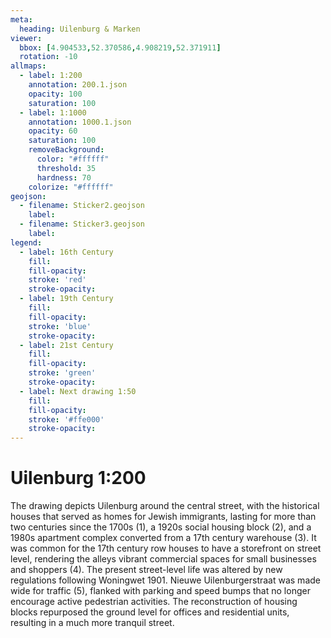 ```yaml
---
meta:
  heading: Uilenburg & Marken
viewer:
  bbox: [4.904533,52.370586,4.908219,52.371911]
  rotation: -10
allmaps:
  - label: 1:200
    annotation: 200.1.json
    opacity: 100
    saturation: 100
  - label: 1:1000
    annotation: 1000.1.json
    opacity: 60
    saturation: 100
    removeBackground:
      color: "#ffffff"
      threshold: 35
      hardness: 70
    colorize: "#ffffff"
geojson:
  - filename: Sticker2.geojson
    label: 
  - filename: Sticker3.geojson
    label: 
legend:
  - label: 16th Century
    fill:
    fill-opacity:
    stroke: 'red'
    stroke-opacity:
  - label: 19th Century
    fill:
    fill-opacity:
    stroke: 'blue'
    stroke-opacity:
  - label: 21st Century
    fill:
    fill-opacity:
    stroke: 'green'
    stroke-opacity:
  - label: Next drawing 1:50
    fill:
    fill-opacity:
    stroke: '#ffe000'
    stroke-opacity:
---
```

# Uilenburg 1:200
The drawing depicts Uilenburg around the central street, with the historical houses that served as homes for Jewish immigrants, lasting for more than two centuries since the 1700s (1), a 1920s social housing block (2), and a 1980s apartment complex converted from a 17th century warehouse (3). It was common for the 17th century row houses to have a storefront on street level, rendering the alleys vibrant commercial spaces for small businesses and shoppers (4). The present street-level life was altered by new regulations following Woningwet 1901. Nieuwe Uilenburgerstraat was made wide for traffic (5), flanked with parking and speed bumps that no longer encourage active pedestrian activities. The reconstruction of housing blocks repurposed the ground level for offices and residential units, resulting in a much more tranquil street.